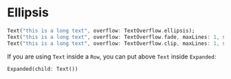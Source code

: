 # Ellipsis


```dart
Text("this is a long text", overflow: TextOverflow.ellipsis);
Text("this is a long text", overflow: TextOverflow.fade, maxLines: 1, softWrap: false);
Text("this is a long text", overflow: TextOverflow.clip, maxLines: 1, softWrap: false);
```

If you are using `Text` inside a `Row`, you can put above `Text` inside `Expanded`:

```dart
Expanded(child: Text())
```
